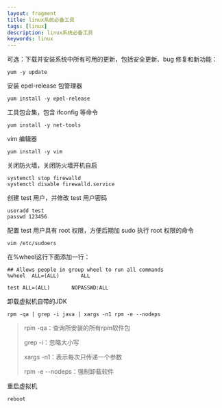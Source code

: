 ```yaml
---
layout: fragment
title: linux系统必备工具
tags: [linux]
description: linux系统必备工具
keywords: linux
---
```




可选：下载并安装系统中所有可用的更新，包括安全更新、bug 修复和新功能：

```shell
yum -y update
```



安装 epel-release 包管理器

```shell
yum install -y epel-release
```



工具包合集，包含 ifconfig 等命令

```shell
yum install -y net-tools
```



vim 编辑器

```shell
yum install -y vim
```



关闭防火墙，关闭防火墙开机自启

```shell
systemctl stop firewalld
systemctl disable firewalld.service
```




创建 test 用户，并修改 test 用户密码

```shell
useradd test
passwd 123456
```




配置 test 用户具有 root 权限，方便后期加 sudo 执行 root 权限的命令

```shell
vim /etc/sudoers
```

在%wheel这行下面添加一行：

```shell
## Allows people in group wheel to run all commands
%wheel  ALL=(ALL)       ALL

test ALL=(ALL)       NOPASSWD:ALL
```



卸载虚拟机自带的JDK

```shell
rpm -qa | grep -i java | xargs -n1 rpm -e --nodeps
```

> rpm -qa：查询所安装的所有rpm软件包
>
> grep -i：忽略大小写
>
> xargs -n1：表示每次只传递一个参数
>
> rpm -e --nodeps：强制卸载软件



重启虚拟机

```shell
reboot
```

